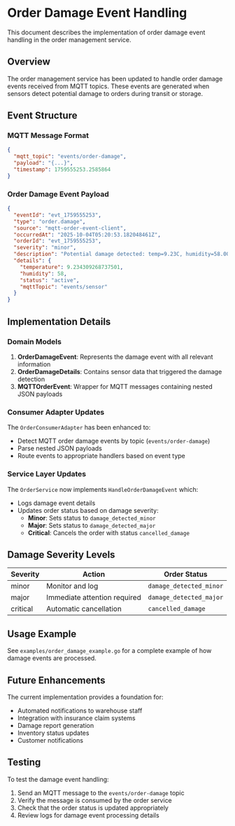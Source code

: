# Order Damage Event Handling

This document describes the implementation of order damage event handling in the order management service.

## Overview

The order management service has been updated to handle order damage events received from MQTT topics. These events are generated when sensors detect potential damage to orders during transit or storage.

## Event Structure

### MQTT Message Format
```json
{
  "mqtt_topic": "events/order-damage",
  "payload": "{...}",
  "timestamp": 1759555253.2585864
}
```

### Order Damage Event Payload
```json
{
  "eventId": "evt_1759555253",
  "type": "order.damage",
  "source": "mqtt-order-event-client",
  "occurredAt": "2025-10-04T05:20:53.182048461Z",
  "orderId": "evt_1759555253",
  "severity": "minor",
  "description": "Potential damage detected: temp=9.23C, humidity=58.00%",
  "details": {
    "temperature": 9.234309268737501,
    "humidity": 58,
    "status": "active",
    "mqttTopic": "events/sensor"
  }
}
```

## Implementation Details

### Domain Models

1. **OrderDamageEvent**: Represents the damage event with all relevant information
2. **OrderDamageDetails**: Contains sensor data that triggered the damage detection
3. **MQTTOrderEvent**: Wrapper for MQTT messages containing nested JSON payloads

### Consumer Adapter Updates

The `OrderConsumerAdapter` has been enhanced to:
- Detect MQTT order damage events by topic (`events/order-damage`)
- Parse nested JSON payloads
- Route events to appropriate handlers based on event type

### Service Layer Updates

The `OrderService` now implements `HandleOrderDamageEvent` which:
- Logs damage event details
- Updates order status based on damage severity:
  - **Minor**: Sets status to `damage_detected_minor`
  - **Major**: Sets status to `damage_detected_major`
  - **Critical**: Cancels the order with status `cancelled_damage`

## Damage Severity Levels

| Severity | Action | Order Status |
|----------|--------|--------------|
| minor | Monitor and log | `damage_detected_minor` |
| major | Immediate attention required | `damage_detected_major` |
| critical | Automatic cancellation | `cancelled_damage` |

## Usage Example

See `examples/order_damage_example.go` for a complete example of how damage events are processed.

## Future Enhancements

The current implementation provides a foundation for:
- Automated notifications to warehouse staff
- Integration with insurance claim systems
- Damage report generation
- Inventory status updates
- Customer notifications

## Testing

To test the damage event handling:

1. Send an MQTT message to the `events/order-damage` topic
2. Verify the message is consumed by the order service
3. Check that the order status is updated appropriately
4. Review logs for damage event processing details